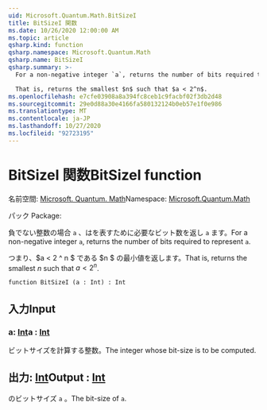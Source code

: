 ```yaml
---
uid: Microsoft.Quantum.Math.BitSizeI
title: BitSizeI 関数
ms.date: 10/26/2020 12:00:00 AM
ms.topic: article
qsharp.kind: function
qsharp.namespace: Microsoft.Quantum.Math
qsharp.name: BitSizeI
qsharp.summary: >-
  For a non-negative integer `a`, returns the number of bits required to represent `a`.

  That is, returns the smallest $n$ such that $a < 2^n$.
ms.openlocfilehash: e7cfe03908a8a394fc8ceb1c9facbf02f3db2d48
ms.sourcegitcommit: 29e0d88a30e4166fa580132124b0eb57e1f0e986
ms.translationtype: MT
ms.contentlocale: ja-JP
ms.lasthandoff: 10/27/2020
ms.locfileid: "92723195"
---
```

# <a name="bitsizei-function"></a><span data-ttu-id="785ac-102">BitSizeI 関数</span><span class="sxs-lookup"><span data-stu-id="785ac-102">BitSizeI function</span></span>

<span data-ttu-id="785ac-103">名前空間: [Microsoft. Quantum. Math](xref:Microsoft.Quantum.Math)</span><span class="sxs-lookup"><span data-stu-id="785ac-103">Namespace: [Microsoft.Quantum.Math](xref:Microsoft.Quantum.Math)</span></span>

<span data-ttu-id="785ac-104">パック [](https://nuget.org/packages/)</span><span class="sxs-lookup"><span data-stu-id="785ac-104">Package: [](https://nuget.org/packages/)</span></span>


<span data-ttu-id="785ac-105">負でない整数の場合 `a` 、はを表すために必要なビット数を返し `a` ます。</span><span class="sxs-lookup"><span data-stu-id="785ac-105">For a non-negative integer `a`, returns the number of bits required to represent `a`.</span></span>

<span data-ttu-id="785ac-106">つまり、$a < 2 ^ n $ である $n $ の最小値を返します。</span><span class="sxs-lookup"><span data-stu-id="785ac-106">That is, returns the smallest $n$ such that $a < 2^n$.</span></span>

```qsharp
function BitSizeI (a : Int) : Int
```


## <a name="input"></a><span data-ttu-id="785ac-107">入力</span><span class="sxs-lookup"><span data-stu-id="785ac-107">Input</span></span>

### <a name="a--int"></a><span data-ttu-id="785ac-108">a: [Int](xref:microsoft.quantum.lang-ref.int)</span><span class="sxs-lookup"><span data-stu-id="785ac-108">a : [Int](xref:microsoft.quantum.lang-ref.int)</span></span>

<span data-ttu-id="785ac-109">ビットサイズを計算する整数。</span><span class="sxs-lookup"><span data-stu-id="785ac-109">The integer whose bit-size is to be computed.</span></span>



## <a name="output--int"></a><span data-ttu-id="785ac-110">出力: [Int](xref:microsoft.quantum.lang-ref.int)</span><span class="sxs-lookup"><span data-stu-id="785ac-110">Output : [Int](xref:microsoft.quantum.lang-ref.int)</span></span>

<span data-ttu-id="785ac-111">のビットサイズ `a` 。</span><span class="sxs-lookup"><span data-stu-id="785ac-111">The bit-size of `a`.</span></span>